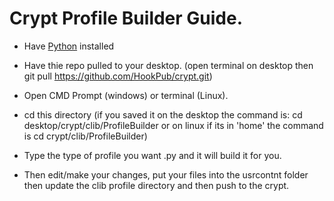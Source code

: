# Crypt Profile Builder Guide.

- Have [Python](https://www.python.org/downloads/) installed

- Have thie repo pulled to your desktop. (open terminal on desktop then git pull https://github.com/HookPub/crypt.git)

- Open CMD Prompt (windows) or terminal (Linux).

- cd this directory (if you saved it on the desktop the command is: cd desktop/crypt/clib/ProfileBuilder or on linux if its in 'home' the command is cd crypt/clib/ProfileBuilder)

- Type the type of profile you want .py and it will build it for you.

- Then edit/make your changes, put your files into the usrcontnt folder then update the clib profile directory and then push to the crypt.

